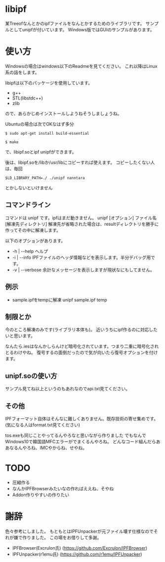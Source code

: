 libipf
===============
某Treeofなんとかのipfファイルをなんとかするためのライブラリです。
サンプルとしてunipfが付いています。
Windows版ではGUIのサンプルがあります。

使い方
===============
Windowsの場合はwindows以下のReadmeを見てください。
これ以降はLinux系の話をします。

libipfは以下のパッケージを使用しています。
* g++
* STL(libstdc++)
* zlib

ので、あらかじめインストールしようねそうしましょうね。

Ubuntuの場合は次でOKなはず多分
````
$ sudo apt-get install build-essential
````

````
$ make
````
で、libipf.soとipf unipfができます。


後は、libipf.soを/libか/usr/libにコピーすれば使えます。
コピーしたくない人は、毎回

````
$LD_LIBRARY_PATH=./ ./unipf nanntara
````

とかしないといけません


コマンドライン
--------
コマンドは unipf です。ipfはまだ動きません。
unipf [オプション] ファイル名 [解凍先ディレクトリ]
解凍先が省略された場合は、resultディレクトリを勝手に作ってその中に解凍します。

以下のオプションがあります。

* -h | --help         ヘルプ
* -i | --info         IPFファイルのヘッダ情報などを表示します。半分デバッグ用です。
* -v | --verbose      余計なメッセージを表示しますが現状なにもしてません。

例示
--------
* sample.ipfをtempに解凍
unipf sample.ipf temp


制限とか
--------
今のところ解凍のみです(ライブラリ本体も)。
近いうちにipf作るのに対応したいと思います。

なんたら.iesはなんかしらんけど暗号化されています。つまり二重に暗号化されとるわけやね。
復号するの面倒だったので気が向いたら復号オプションを付けます。


unipf.soの使い方
--------
サンプル見てね以上というのもあれなのでapi.txt見てください。


その他
--------
IPFフォーマット自体はそんなに難しくありません。既存技術の寄せ集めです。
(気になる人はformat.txt見てください)

tos.exeも同じことやってるんやろなと思いながら作りました
でもなんでWindows10で韓国語MFCエラーがでまくるんやろね。
どんなコード組んだらああなるんやろね、IMCやからね、せやね。



TODO
===============
* 圧縮作る
* なんかIPFBrowserみたいなの作ればええね、そやね
* Addon作りやすいの作りたい

謝辞
===============
色々参考にしました。
もともとはIPFUnpackerが元ファイル壊す仕様なのでそれが嫌で作りました。
この場をお借りして多謝。

* IPFBrowser(Excrulon氏) (https://github.com/Excrulon/IPFBrowser)
* IPFUnpacker(r1emu氏) (https://github.com/r1emu/IPFUnpacker)

